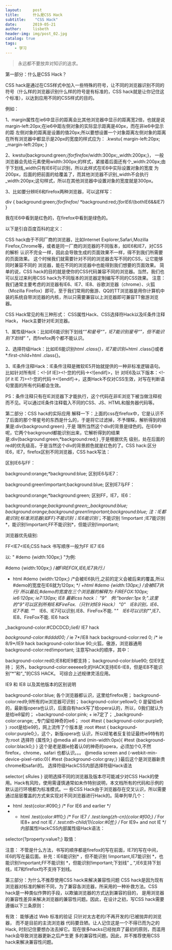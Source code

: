 ```yaml
---
layout:     post
title:      什么是CSS Hack
subtitle:    "CSS Hack"
date:       2019-05-21
author:     lisbeth
header-img: img/post_02.jpg
catalog: true
tags:
    - 学习
---
```

> 永远都不要放弃对知识的追求。

第一部分：什么是CSS Hack？

CSS hack是通过在CSS样式中加入一些特殊的符号，让不同的浏览器识别不同的符号（什么样的浏览器识别什么样的符号是有标准的，CSS hack就是让你记住这个标准），以达到应用不同的CSS样式的目的。

例如：

1、margin属性在ie6中显示的距离会比其他浏览器中显示的距离宽2倍，也就是说margin-left:20px;在ie6中距左侧对象的实际显示距离是40px，而在非ie6中显示的距
左侧对象的距离是设置的值20px;所以要想设置一个对象距离左侧对象的距离在所有浏览器中都显示是20px的宽度的样式应为：
.kwstu{
margin-left:20px;
_margin-left:20px;
}

2、kwstu{background:green;/*forfirefox*/width:300px;_width:200px;}，
一般浏览器会先给元素使用width:300px;的样式，紧接着后面还有个_width:200px;由于下划线_width只有IE6可以识别，所以此样式在IE6中实际设置对象的宽度
为200px，后面的把前面的给覆盖了，而其他浏览器不识别_width不会执行_width:200px;这句样式，所以在其他浏览器中设置对象的宽度就是300px。

3、比如要分辨IE6和firefox两种浏览器，可以这样写：

div { background:green;/*forfirefox*/ *background:red;/*forIE6*/(bothIE6&&IE7) }

我在IE6中看到是红色的，在firefox中看到是绿色的。

以下是引自百度百科的定义：

CSS hack由于不同厂商的浏览器，比如Internet Explorer,Safari,Mozilla Firefox,Chrome等，或者是同一厂商的浏览器的不同版本，如IE6和IE7，对CSS的解析
认识不完全一样，因此会导致生成的页面效果不一样，得不到我们所需要的页面效果。 这个时候我们就需要针对不同的浏览器去写不同的CSS，让它能够同时兼容不同的
浏览器，能在不同的浏览器中也能得到我们想要的页面效果。
简单的说，CSS hack的目的就是使你的CSS代码兼容不同的浏览器。当然，我们也可以反过来利用CSS hack为不同版本的浏览器定制编写不同的CSS效果。
注意： 我们通常主要考虑的浏览器有IE6、IE7、IE8、谷歌浏览器（chrome）、火狐（Mozilla Firefox）即可，至于我们常用的傲游、QQ的TT浏览器是用你计算机中
装的系统自带浏览器的内核，所以只需要兼容以上浏览器即可兼容TT傲游浏览器。

CSS Hack常见的有三种形式：
CSS属性Hack、CSS选择符Hack以及IE条件注释Hack， Hack主要针对IE浏览器。

1、属性级Hack：比如IE6能识别下划线“_”和星号“*”，IE7能识别星号“*”，但不能识别下划线”_ ”，而firefox两个都不能认识。

2、选择符级Hack：比如IE6能识别*html .class{}，IE7能识别*+html .class{}或者*:first-child+html .class{}。

3、IE条件注释Hack：IE条件注释是微软IE5开始就提供的一种非标准逻辑语句。比如针对所有IE：&lt;!-[if IE]&gt;&lt;!-您的代码-&gt;&lt;![endif]&gt;，针
对IE6及以下版本：&lt;!-[if it IE 7]&gt;&lt;!-您的代码-&gt;&lt;![endif]-&gt;，这类Hack不仅对CSS生效，对写在判断语句里面的所有代码都会生效。

PS：条件注释只有在IE浏览器下才能执行，这个代码在非IE浏览下被当做注释视而不见。可以通过IE条件注释载入不同的CSS、JS、HTML和服务器代码等。

 

第二部分：CSS hack的实际应用
解释一下：上面的css在firefox中，它是认识不了后面的那个带星号的东西是什么的，于是将它过滤掉，不予理睬，解析得到的结果是:div{background:green} ,于是
理所当然这个div的背景是绿色的。在IE6中呢，它两个background都能识别出来，它解析得到的结果是:div{background:green;*background:red;} ,于是根据优先
级别，处在后面的red的优先级高，于是当然这个div的背景颜色就是红色的了。CSS hack:区分IE6，IE7，firefox区别不同浏览器，CSS hack写法：

区别IE6与FF：

background:orange;*background:blue;
区别IE6与IE7：

background:green!important;background:blue;
区别IE7与FF：

background:orange;*background:green;
区别FF，IE7，IE6：

background:orange;*background:green;_background:blue;
background:orange;*background:green!important;*background:blue;
注：IE都能识别*;标准浏览器(如FF)不能识别*；IE6能识别*；不能识别 !important ;IE7能识别*，能识别!important;FF不能识别*，但能识别!important;



浏览器优先级别:

FF<IE7<IE6,CSS hack
 书写顺序一般为FF IE7 IE6

以: " #demo {width:100px;} "为例:

#demo {width:100px;} /*被FIREFOX,IE6,IE7执行.*/
* html #demo {width:120px;} /*会被IE6执行,之前的定义会被后来的覆盖,所以#demo的宽度在IE6就为120px; */
*+html #demo {width:130px;} /*会被IE7执行*/
所以最后,#demo的宽度在三个浏览器的解释为: FIREFOX:100px; ie6:120px; ie7:130px;
IE8 最新css hack：
"9"　例:"border:1px 9;".这里的"9"可以区别所有IE和FireFox.（只针对IE9 Hack）
"0"　IE8识别，IE6、IE7不能.
"*"　IE6、IE7可以识别.IE8、FireFox不能.
"_"　IE6可以识别"_",IE7、IE8、FireFox不能.
 IE6 hack

_background-color:#CDCDCD;/*ie6*/
 IE7 hack

*background-color:#dddd00; /* ie 7*/IE8 hack
background-color:red 0; /* ie 8/9*/IE9 hack
background-color:blue 90;火狐，傲游，浏览器通用
background-color:red!important;
注意写hack的顺序，其中：

background-color:red0;IE8和IE9都支持；
background-color:blue90; 仅IE9支持；
另外，background-color:eeeeee9;的HACK支持IE6-IE8，但是IE8不能识别“*”和“_”的CSS HACK。
可综合上述规律灵活应用。

IE9 和 IE8 以及其他版本的区别说明

background-color:blue; 各个浏览器都认识，这里给firefox用；
background-color:red9;9所有的ie浏览器可识别；
background-color:yellow0; 0 是留给ie8的，最新版opera也认识，后面自有hack写了给opera认的，所以，0我们就认为是给ie8留的；
+background-color:pink; + ie7定了；
_background-color:orange; _专门留给神奇的ie6；
:root #test { background-color:purple9; } :root是给ie9的，网上流传了个版本是 :root #test { background-　color:purple0;}，这个，新版opera也
认识，所以经笔者反复验证最终ie9特有的为:root 选择符 {属性9;}
@media all and (min-width:0px){ #test {background-color:black0;} } 这个是老是跟ie抢着认0的神奇的opera，必须加个0,不然firefox，chrome，safari
也都认识。。。
@media screen and (-webkit-min-device-pixel-ratio:0){ #test {background-color:gray;} }最后这个是浏览器新贵chrome和safari的。
选择符级HackCSS内部选择符级Hack语法

<hack> selector{ sRules }
说明选择不同的浏览器及版本尽可能减少对CSS Hack的使用。Hack有风险，使用需谨慎通常如未作特别说明，本文档所有的代码和示例的默认运行环境都为标准模式。一
些CSS Hack由于浏览器存在交叉认识，所以需要通过层层覆盖的方式来实现对不同浏览器进行Hack的。简单列举几个：

* html .test{color:#090;} /* For IE6 and earlier */
* + html .test{color:#ff0;} /* For IE7 */
.test:lang(zh-cn){color:#f00;} /* For IE8+ and not IE */
.test:nth-child(1){color:#0ff;} /* For IE9+ and not IE */
内部属性HackCSS内部属性级Hack语法：

selector{<hack>?property:value<hack>?;}
取值：



注意： 不管是什么方法，书写的顺序都是firefox的写在前面，IE7的写在中间，IE6的写在最后面。补充：IE6能识别* ，但不能识别 !important,IE7能识别 *，也
能识别!important;FF不能识别 *，但能识别!important;下划线” _ “,IE6支持下划线，IE7和firefox均不支持下划线。

 

第三部分：为什么不推荐使用CSS hack来解决兼容性问题 
CSS hack是因为现有浏览器对标准的解析不同，为了兼容各浏览器，所采用的一种补救方法。CSS hack是一种类似作弊的手段，以欺骗浏览器的方式达到兼容的目的，
是用浏览器的兼容性差异来解决浏览器的兼容性问题。因此，在设计之初，写CSS hack需要遵循以下三条原则：

有效： 能够通过 Web 标准的验证
只针对太古老的/不再开发的/已被抛弃的浏览器， 而不是目前的主流浏览器
代码要丑陋。让人记住这是一个不得已而为之的 Hack, 时刻记住要想办法去掉它。现在很多hacks已经抛弃了最初的原则，而滥用hack会导致浏览器更新之后产生更
多的兼容性问题。因此，并不推荐使用CSS hack来解决兼容性问题。
